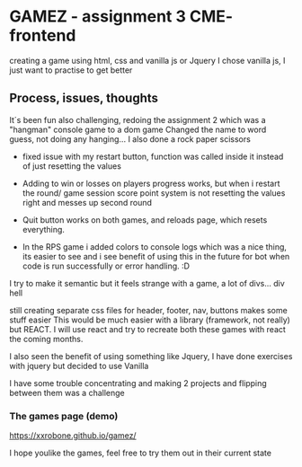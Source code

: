 # GAMEZ - assignment 3 CME- frontend

creating a game using html, css and vanilla js or Jquery
I chose vanilla js, I just want to practise to get better

## Process, issues, thoughts

It´s been fun also challenging, redoing the assignment 2 which was a "hangman" console game to a dom game
Changed the name to word guess, not doing any hanging...
I also done a rock paper scissors
- fixed issue with my restart button, function was called inside
it instead of just resetting the values 

- Adding to win or losses on players progress works, but when i restart the round/ game session score point system is not 
resetting the values right and messes up second round

- Quit button works on both games, and reloads page, which resets everything.

- In the RPS game i added colors to console logs which was a nice thing, its easier to see and i see benefit of using this in the future
for bot when code is run successfully or error handling. :D

I try to make it semantic but it feels strange with a game, a lot of divs... div hell 

still creating separate css files for header, footer, nav, buttons makes some stuff easier
This would be much easier with a library (framework, not really) but REACT. I will use react 
and try to recreate both these games with react the coming months. 

I also seen the benefit of using something like Jquery, I have done exercises with jquery but decided to use Vanilla

I have some trouble concentrating and making 2 projects and flipping between them was a challenge
### The games page (demo)

https://xxrobone.github.io/gamez/

I hope youlike the games, feel free to try them out in their current state

